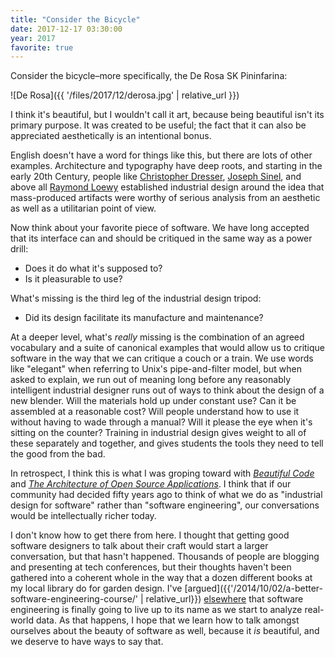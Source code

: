 ```yaml
---
title: "Consider the Bicycle"
date: 2017-12-17 03:30:00
year: 2017
favorite: true
---
```


Consider the bicycle–more specifically,
the De Rosa SK Pininfarina:

![De Rosa]({{ '/files/2017/12/derosa.jpg' | relative_url }})

I think it's beautiful,
but I wouldn't call it art,
because being beautiful isn't its primary purpose.
It was created to be useful;
the fact that it can also be appreciated aesthetically is an intentional bonus.

English doesn't have a word for things like this,
but there are lots of other examples.
Architecture and typography have deep roots,
and starting in the early 20th Century,
people like [Christopher Dresser](https://en.wikipedia.org/wiki/Christopher_Dresser),
[Joseph Sinel](https://en.wikipedia.org/wiki/Joseph_Claude_Sinel),
and above all [Raymond Loewy](https://en.wikipedia.org/wiki/Raymond_Loewy)
established industrial design around the idea that
mass-produced artifacts were worthy of serious analysis
from an aesthetic as well as a utilitarian point of view.

Now think about your favorite piece of software.
We have long accepted that its interface can and should be critiqued
in the same way as a power drill:

- Does it do what it's supposed to?
- Is it pleasurable to use?

What's missing is the third leg of the industrial design tripod:

- Did its design facilitate its manufacture and maintenance?

At a deeper level,
what's *really* missing is the combination of an agreed vocabulary and a suite of canonical examples
that would allow us to critique software
in the way that we can critique a couch or a train.
We use words like "elegant" when referring to Unix's pipe-and-filter model,
but when asked to explain,
we run out of meaning long before any reasonably intelligent industrial designer
runs out of ways to think about the design of a new blender.
Will the materials hold up under constant use?
Can it be assembled at a reasonable cost?
Will people understand how to use it without having to wade through a manual?
Will it please the eye when it's sitting on the counter?
Training in industrial design gives weight to all of these separately and together,
and gives students the tools they need to tell the good from the bad.

In retrospect,
I think this is what I was groping toward with
*[Beautiful Code](https://www.amazon.com/Beautiful-Code-Leading-Programmers-Practice/dp/0596510047/)*
and *[The Architecture of Open Source Applications](http://aosabook.org)*.
I think that if our community had decided fifty years ago to think of what we do as
"industrial design for software"
rather than "software engineering",
our conversations would be intellectually richer today.

I don't know how to get there from here.
I thought that getting good software designers to talk about their craft would start a larger conversation,
but that hasn't happened.
Thousands of people are blogging and presenting at tech conferences,
but their thoughts haven't been gathered into a coherent whole
in the way that a dozen different books at my local library do for garden design.
I've [argued]({{'/2014/10/02/a-better-software-engineering-course/' | relative_url}})
[elsewhere](https://vimeo.com/246347756)
that software engineering is finally going to live up to its name
as we start to analyze real-world data.
As that happens,
I hope that we learn how to talk amongst ourselves about the beauty of software as well,
because it *is* beautiful,
and we deserve to have ways to say that.
